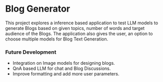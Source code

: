 # Blog Generator

This project explores a inference based application to test LLM models to generate Blogs based on given topics, number of words and target audience of the Blogs. The application also gives the user, an option to choose multiple models for Blog Text Generation.

### Future Development

- Integration on Image models for designing blogs.
- QnA based LLM for chat and Blog Discussions.
- Improve formatting and add more user parameters.

